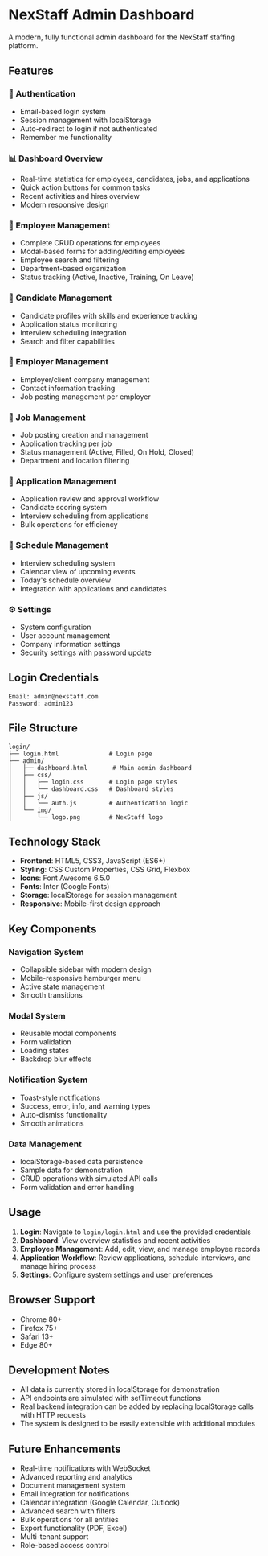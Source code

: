 # NexStaff Admin Dashboard

A modern, fully functional admin dashboard for the NexStaff staffing platform.

## Features

### 🔐 Authentication
- Email-based login system
- Session management with localStorage
- Auto-redirect to login if not authenticated
- Remember me functionality

### 📊 Dashboard Overview
- Real-time statistics for employees, candidates, jobs, and applications
- Quick action buttons for common tasks
- Recent activities and hires overview
- Modern responsive design

### 👥 Employee Management
- Complete CRUD operations for employees
- Modal-based forms for adding/editing employees
- Employee search and filtering
- Department-based organization
- Status tracking (Active, Inactive, Training, On Leave)

### 🎯 Candidate Management
- Candidate profiles with skills and experience tracking
- Application status monitoring
- Interview scheduling integration
- Search and filter capabilities

### 🏢 Employer Management
- Employer/client company management
- Contact information tracking
- Job posting management per employer

### 💼 Job Management
- Job posting creation and management
- Application tracking per job
- Status management (Active, Filled, On Hold, Closed)
- Department and location filtering

### 📝 Application Management
- Application review and approval workflow
- Candidate scoring system
- Interview scheduling from applications
- Bulk operations for efficiency

### 📅 Schedule Management
- Interview scheduling system
- Calendar view of upcoming events
- Today's schedule overview
- Integration with applications and candidates

### ⚙️ Settings
- System configuration
- User account management
- Company information settings
- Security settings with password update

## Login Credentials

```
Email: admin@nexstaff.com
Password: admin123
```

## File Structure

```
login/
├── login.html              # Login page
├── admin/
│   ├── dashboard.html       # Main admin dashboard
│   ├── css/
│   │   ├── login.css       # Login page styles
│   │   └── dashboard.css   # Dashboard styles
│   ├── js/
│   │   └── auth.js         # Authentication logic
│   └── img/
│       └── logo.png        # NexStaff logo
```

## Technology Stack

- **Frontend**: HTML5, CSS3, JavaScript (ES6+)
- **Styling**: CSS Custom Properties, CSS Grid, Flexbox
- **Icons**: Font Awesome 6.5.0
- **Fonts**: Inter (Google Fonts)
- **Storage**: localStorage for session management
- **Responsive**: Mobile-first design approach

## Key Components

### Navigation System
- Collapsible sidebar with modern design
- Mobile-responsive hamburger menu
- Active state management
- Smooth transitions

### Modal System
- Reusable modal components
- Form validation
- Loading states
- Backdrop blur effects

### Notification System
- Toast-style notifications
- Success, error, info, and warning types
- Auto-dismiss functionality
- Smooth animations

### Data Management
- localStorage-based data persistence
- Sample data for demonstration
- CRUD operations with simulated API calls
- Form validation and error handling

## Usage

1. **Login**: Navigate to `login/login.html` and use the provided credentials
2. **Dashboard**: View overview statistics and recent activities
3. **Employee Management**: Add, edit, view, and manage employee records
4. **Application Workflow**: Review applications, schedule interviews, and manage hiring process
5. **Settings**: Configure system settings and user preferences

## Browser Support

- Chrome 80+
- Firefox 75+
- Safari 13+
- Edge 80+

## Development Notes

- All data is currently stored in localStorage for demonstration
- API endpoints are simulated with setTimeout functions
- Real backend integration can be added by replacing localStorage calls with HTTP requests
- The system is designed to be easily extensible with additional modules

## Future Enhancements

- Real-time notifications with WebSocket
- Advanced reporting and analytics
- Document management system
- Email integration for notifications
- Calendar integration (Google Calendar, Outlook)
- Advanced search with filters
- Bulk operations for all entities
- Export functionality (PDF, Excel)
- Multi-tenant support
- Role-based access control

